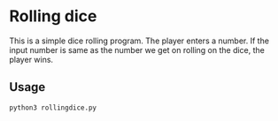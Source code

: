 # Rolling dice

This is a simple dice rolling program. The player enters a number. If the input number is same as the number we get on rolling on the dice, the player wins.

## Usage

```bash
python3 rollingdice.py
```
